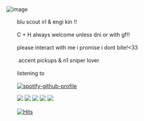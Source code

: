 ![image](https://github.com/rifleupgrades/rifleupgrades/assets/142264870/8a808f3d-a495-427c-b490-4ade254cfba8)

　　blu scout irl & engi kin !!

　　C + H always welcome unless dni or with gf!!

　　please interact with me i promise i dont bite!<33
  
　　 accent pickups & n1 sniper lover

　　listening to 

　　[![spotify-github-profile](https://spotify-github-profile.vercel.app/api/view?uid=314qe42uxwm4h2kxo4lllwhihlvu&cover_image=true&theme=natemoo-re&show_offline=false&background_color=121212&interchange=true&bar_color=e65761&bar_color_cover=false)](https://spotify-github-profile.vercel.app/api/view?uid=314qe42uxwm4h2kxo4lllwhihlvu&redirect=true) 

　　![](https://files.catbox.moe/s6vib2.gif) ![](https://files.catbox.moe/963c6p.png) ![](https://files.catbox.moe/obyqiw.gif) ![](https://files.catbox.moe/4zdsrg.png) ![](https://files.catbox.moe/dga7pq.gif)

　　[![Hits](https://hits.seeyoufarm.com/api/count/incr/badge.svg?url=https%3A%2F%2Fgithub.com%2Fgjbae1212%2Fhit-counter&count_bg=%23000000&title_bg=%238B4548&icon=&icon_color=%23E7E7E7&title=visits&edge_flat=true)](https://hits.seeyoufarm.com)
